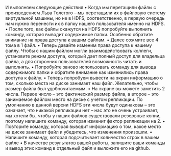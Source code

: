 И выполняем следующие действия
• Когда мы перетащили файлы с произведением Льва Толстого – мы перетащили их в файловую систему виртуальной машины, но не в HDFS, соответственно, в первую очередь нам нужно перенести их в папку нашего пользователя именно на HDFS.
• После того, как файлы окажутся на HDFS попробуйте выполнить команду, которая выводит содержимое папки. Особенно обратите внимание на права доступа к вашим файлам.
• Далее сожмите все 4 тома в 1 файл.
• Теперь давайте изменим права доступа к нашему файлу. Чтобы с нашим файлом могли взаимодействовать коллеги, установите режим доступа, который дает полный доступ для владельца файла, а для сторонних пользователей возможность читать и выполнять.
• Попробуйте заново использовать команду для вывода содержимого папки и обратите внимание как изменились права доступа к файлу.
• Теперь попробуем вывести на экран информацию о том, сколько места на диске занимает наш файл. Желательно, чтобы размер файла был удобночитаемым.
• На экране вы можете заметить 2 числа. Первое число – это фактический размер файла, а второе – это занимаемое файлом место на диске с учетом репликации. По умолчанию в данной версии HDFS эти числа будут одинаковы – это означает, что никакой репликации нет – нас это не очень устраивает, мы хотели бы, чтобы у наших файлов существовали резервные копии, поэтому напишите команду, которая изменит фактор репликации на 2.
• Повторите команду, которая выводит информацию о том, какое место на диске занимает файл и убедитесь, что изменения произошли.
• Напишите команду, которая подсчитывает количество строк в вашем файле
• В качестве результатов вашей работы, запишите ваши команды и вывод этих команд в отдельный файл и выложите его на github.